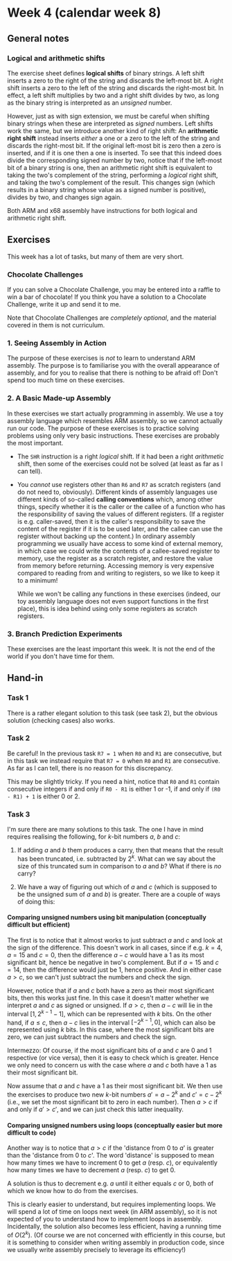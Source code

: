 # Week 4 (calendar week 8)

## General notes

### Logical and arithmetic shifts

The exercise sheet defines **logical shifts** of binary strings. A left shift inserts a zero to the right of the string and discards the left-most bit. A right shift inserts a zero to the left of the string and discards the right-most bit. In effect, a left shift multiplies by two and a right shift divides by two, as long as the binary string is interpreted as an *unsigned* number.

However, just as with sign extension, we must be careful when shifting binary strings when these are interpreted as *signed* numbers. Left shifts work the same, but we introduce another kind of right shift: An **arithmetic right shift** instead inserts *either* a one or a zero to the left of the string and discards the right-most bit. If the original left-most bit is zero then a zero is inserted, and if it is one then a one is inserted. To see that this indeed does divide the corresponding signed number by two, notice that if the left-most bit of a binary string is one, then an arithmetic right shift is equivalent to taking the two's complement of the string, performing a *logical* right shift, and taking the two's complement of the result. This changes sign (which results in a binary string whose value as a signed number is positive), divides by two, and changes sign again.

Both ARM and x68 assembly have instructions for both logical and arithmetic right shift.


## Exercises

This week has a lot of tasks, but many of them are very short.

### Chocolate Challenges

If you can solve a Chocolate Challenge, you may be entered into a raffle to win a bar of chocolate! If you think you have a solution to a Chocolate Challenge, write it up and send it to me.

Note that Chocolate Challenges are *completely optional*, and the material covered in them is not curriculum.

### 1. Seeing Assembly in Action

The purpose of these exercises is *not* to learn to understand ARM assembly. The purpose is to familiarise you with the overall appearance of assembly, and for you to realise that there is nothing to be afraid of! Don't spend too much time on these exercises.

### 2. A Basic Made-up Assembly

In these exercises we start actually programming in assembly. We use a toy assembly language which resembles ARM assembly, so we cannot actually run our code. The purpose of these exercises is to practice solving problems using only very basic instructions. These exercises are probably the most important.

- The `SHR` instruction is a right *logical* shift. If it had been a right *arithmetic* shift, then some of the exercises could not be solved (at least as far as I can tell).

- You *cannot* use registers other than `R6` and `R7` as scratch registers (and do not need to, obviously). Different kinds of assembly languages use different kinds of so-called **calling conventions** which, among other things, specify whether it is the caller or the callee of a function who has the responsibility of saving the values of different registers. (If a register is e.g. caller-saved, then it is the caller's responsibility to save the content of the register if it is to be used later, and the callee can use the register without backing up the content.) In ordinary assembly programming we usually have access to some kind of external memory, in which case we could write the contents of a callee-saved register to memory, use the register as a scratch register, and restore the value from memory before returning. Accessing memory is very expensive compared to reading from and writing to registers, so we like to keep it to a minimum!
  
  While we won't be calling any functions in these exercises (indeed, our toy assembly language does not even support functions in the first place), this is idea behind using only some registers as scratch registers.

### 3. Branch Prediction Experiments

These exercises are the least important this week. It is not the end of the world if you don't have time for them.


## Hand-in

### Task 1

There is a rather elegant solution to this task (see task 2), but the obvious solution (checking cases) also works.


### Task 2

Be careful! In the previous task `R7 = 1` when `R0` and `R1` are consecutive, but in this task we instead require that `R7 = 0` when `R0` and `R1` are consecutive. As far as I can tell, there is no reason for this discrepancy.

This may be slightly tricky. If you need a hint, notice that `R0` and `R1` contain consecutive integers if and only if `R0 - R1` is either 1 or -1, if and only if `(R0 - R1) + 1` is either 0 or 2.


### Task 3

I'm sure there are many solutions to this task. The one I have in mind requires realising the following, for $k$-bit numbers $a$, $b$ and $c$:

1. If adding $a$ and $b$ them produces a carry, then that means that the result has been truncated, i.e. subtracted by $2^k$. What can we say about the size of this truncated sum in comparison to $a$ and $b$? What if there is *no* carry?

2. We have a way of figuring out which of $a$ and $c$ (which is supposed to be the unsigned sum of $a$ and $b$) is greater. There are a couple of ways of doing this:

#### Comparing unsigned numbers using bit manipulation (conceptually difficult but efficient)

The first is to notice that it almost works to just subtract $a$ and $c$ and look at the sign of the difference. This doesn't work in all cases, since if e.g. $k = 4$, $a = 15$ and $c = 0$, then the difference $a-c$ would have a 1 as its most significant bit, hence be negative in two's complement. But if $a = 15$ and $c = 14$, then the difference would just be $1$, hence positive. And in either case $a > c$, so we can't just subtract the numbers and check the sign.

However, notice that if $a$ and $c$ both have a zero as their most significant bits, then this works just fine. In this case it doesn't matter whether we interpret $a$ and $c$ as signed or unsigned. If $a > c$, then $a-c$ will lie in the interval $[1,2^{k-1}-1]$, which can be represented with $k$ bits. On the other hand, if $a \leq c$, then $a-c$ lies in the interval $[-2^{k-1},0]$, which can also be represented using $k$ bits. In this case, where the most significant bits are zero, we can just subtract the numbers and check the sign.

Intermezzo: Of course, if the most significant bits of $a$ and $c$ are 0 and 1 respective (or vice versa), then it is easy to check which is greater. Hence we only need to concern us with the case where $a$ and $c$ both have a 1 as their most significant bit.

Now assume that $a$ and $c$ have a 1 as their most significant bit. We then use the exercises to produce two new $k$-bit numbers $a' = a - 2^k$ and $c' = c - 2^k$ (i.e., we set the most significant bit to zero in each number). Then $a > c$ if and only if $a' > c'$, and we can just check this latter inequality.


#### Comparing unsigned numbers using loops (conceptually easier but more difficult to code)

Another way is to notice that $a > c$ if the 'distance from $0$ to $a$' is greater than the 'distance from $0$ to $c$'. The word 'distance' is supposed to mean how many times we have to increment $0$ to get $a$ (resp. $c$), or equivalently how many times we have to decrement $a$ (resp. $c$) to get $0$.

A solution is thus to decrement e.g. $a$ until it either equals $c$ or $0$, both of which we know how to do from the exercises.

This is clearly easier to understand, but requires implementing loops. We will spend a lot of time on loops next week (in ARM assembly), so it is not expected of you to understand how to implement loops in assembly. Incidentally, the solution also becomes less efficient, having a running time of $O(2^k)$. (Of course we are not concerned with efficiently in this course, but it is something to consider when writing assembly in production code, since we usually write assembly precisely to leverage its efficiency!)
